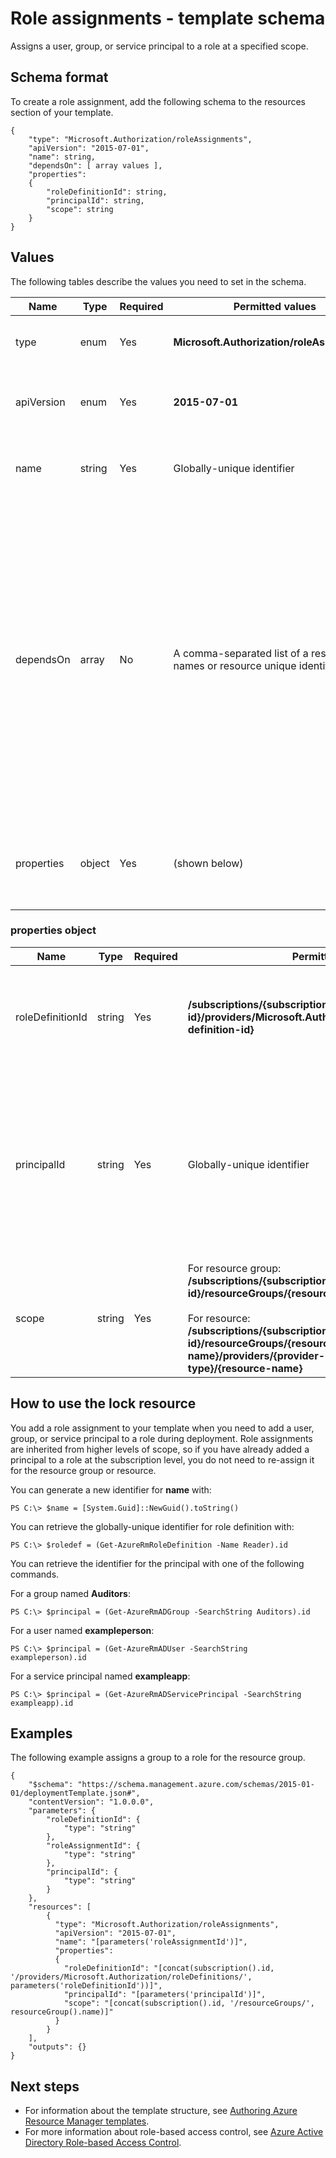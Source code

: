 <properties
   pageTitle="Resource Manager template for role assignments | Windows Azure"
   description="Shows the resource manager schema for creating a role assignment during deployment."
   services="azure-resource-manager"
   documentationCenter="na"
   authors="tfitzmac"
   manager="wpickett"
   editor=""/>

<tags
   ms.service="azure-resource-manager"
   ms.date="11/10/2015"
   wacn.date=""/>

# Role assignments - template schema

Assigns a user, group, or service principal to a role at a specified scope.

## Schema format

To create a role assignment, add the following schema to the resources section of your template.
    
    {
        "type": "Microsoft.Authorization/roleAssignments",
        "apiVersion": "2015-07-01",
        "name": string,
        "dependsOn": [ array values ],
        "properties":
        {
            "roleDefinitionId": string,
            "principalId": string,
            "scope": string
        }
    }

## Values

The following tables describe the values you need to set in the schema.

| Name | Type | Required | Permitted values | Description |
| ---- | ---- | -------- | ---------------- | ----------- |
| type | enum | Yes | **Microsoft.Authorization/roleAssignments** | The resource type to create. |
| apiVersion | enum | Yes | **2015-07-01** | The API version to use for creating the resource. |  
| name | string | Yes | Globally-unique identifier | An identifier for the new role assignment. |
| dependsOn | array | No |  A comma-separated list of a resource names or resource unique identifiers. | The collection of resources this role assignment depends on. If assigning a role that scoped to a resource and that resource is deployed in the same template, include that resource name in this element to ensure the resource is deployed first. | 
| properties | object | Yes | (shown below)  | An object that identifies the role definition, princial, and scope. |  

### properties object

| Name | Type | Required | Permitted Values | Description |
| ------- | ---- | ---------------- | -------- | ----------- |
| roleDefinitionId   | string | Yes | **/subscriptions/{subscription-id}/providers/Microsoft.Authorization/roleDefinitions/{role-definition-id}**  | The identifier of an existing role definition to be used in the role assignment. |
| principalId   | string | Yes | Globally-unique identifier | The identifier of an existing principal. This maps to the id inside the directory and can point to a user, service principal, or security group. |
| scope | string | Yes | For resource group:<br />**/subscriptions/{subscription-id}/resourceGroups/{resource-group-name}**<br /><br />For resource:<br />**/subscriptions/{subscription-id}/resourceGroups/{resource-group-name}/providers/{provider-namespace}/{resource-type}/{resource-name}** | The scope at which this role assignment applies to. |


## How to use the lock resource

You add a role assignment to your template when you need to add a user, group, or service principal to a role during deployment. Role assignments are inherited from higher levels of scope, so 
if you have already added a principal to a role at the subscription level, you do not need to re-assign it for the resource group or resource.

You can generate a new identifier for **name** with:

    PS C:\> $name = [System.Guid]::NewGuid().toString()

You can retrieve the globally-unique identifier for role definition with:

    PS C:\> $roledef = (Get-AzureRmRoleDefinition -Name Reader).id

You can retrieve the identifier for the principal with one of the following commands.

For a group named **Auditors**:

    PS C:\> $principal = (Get-AzureRmADGroup -SearchString Auditors).id

For a user named **exampleperson**:

    PS C:\> $principal = (Get-AzureRmADUser -SearchString exampleperson).id

For a service principal named **exampleapp**:

    PS C:\> $principal = (Get-AzureRmADServicePrincipal -SearchString exampleapp).id 
 

## Examples

The following example assigns a group to a role for the resource group.

    {
        "$schema": "https://schema.management.azure.com/schemas/2015-01-01/deploymentTemplate.json#",
        "contentVersion": "1.0.0.0",
        "parameters": {
            "roleDefinitionId": {
                "type": "string"
            },
            "roleAssignmentId": {
                "type": "string"
            },
            "principalId": {
                "type": "string"
            }
        },
        "resources": [
            {
              "type": "Microsoft.Authorization/roleAssignments",
              "apiVersion": "2015-07-01",
              "name": "[parameters('roleAssignmentId')]",
              "properties":
              {
                "roleDefinitionId": "[concat(subscription().id, '/providers/Microsoft.Authorization/roleDefinitions/', parameters('roleDefinitionId'))]",
                "principalId": "[parameters('principalId')]",
                "scope": "[concat(subscription().id, '/resourceGroups/', resourceGroup().name)]"
              }
            }
        ],
        "outputs": {}
    }


## Next steps

- For information about the template structure, see [Authoring Azure Resource Manager templates](/documentation/articles/resource-group-authoring-templates).
- For more information about role-based access control, see [Azure Active Directory Role-based Access Control](/documentation/articles/role-based-access-control-configure).
